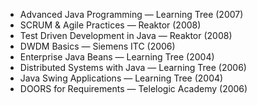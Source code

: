 - Advanced Java Programming — Learning Tree (2007)  
- SCRUM & Agile Practices — Reaktor (2008)  
- Test Driven Development in Java — Reaktor (2008)  
- DWDM Basics — Siemens ITC (2006)  
- Enterprise Java Beans — Learning Tree (2004)  
- Distributed Systems with Java — Learning Tree (2006)  
- Java Swing Applications — Learning Tree (2004)  
- DOORS for Requirements — Telelogic Academy (2006)